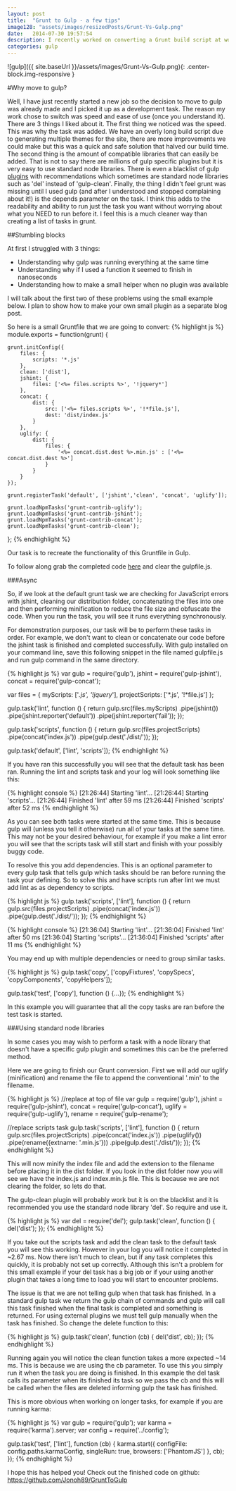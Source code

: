 ```yaml
---
layout: post
title:  "Grunt to Gulp - a few tips"
image128: "assets/images/resizedPosts/Grunt-Vs-Gulp.png"
date:   2014-07-30 19:57:54
description: I recently worked on converting a Grunt build script at work to Gulp and here are some tips!
categories: gulp
---
```


![gulp]({{ site.baseUrl }}/assets/images/Grunt-Vs-Gulp.png){: .center-block.img-responsive  }

#Why move to gulp? 

Well, I have just recently started a new job so the decision to move to gulp was already made and I picked it up as a development task. The reason my work chose to switch was speed and ease of use (once you understand it).
There are 3 things I liked about it. The first thing we noticed was the speed. 
This was why the task was added. We have an overly long build script due to generating multiple themes for the site, there are more improvements we could make but this was a quick and safe solution that halved our build time.
The second thing is the amount of compatible libraries that can easily be added. That is not to say there are millions of gulp specific plugins but it is very easy to use standard node libraries. 
There is even a blacklist of gulp [plugins] with recommendations which sometimes are standard node libraries such as 'del' instead of 'gulp-clean'.
Finally, the thing I didn't feel grunt was missing until I used gulp (and after I understood and stopped complaining about it!) is the depends parameter on the task. 
I think this adds to the readability and ability to run just the task you want without worrying about what you NEED to run before it.
I feel this is a much cleaner way than creating a list of tasks in grunt.
 
##Stumbling blocks

At first I struggled with 3 things:

* Understanding why gulp was running everything at the same time
* Understanding why if I used a function it seemed to finish in nanoseconds
* Understanding how to make a small helper when no plugin was available

I will talk about the first two of these problems using the small example below. I plan to show how to make your own small plugin as a separate blog post.

So here is a small Gruntfile that we are going to convert: 
{% highlight js %}
module.exports = function(grunt) {

    grunt.initConfig({
        files: {
            scripts: '*.js'
        },
        clean: ['dist'],
        jshint: {
            files: ['<%= files.scripts %>', '!jquery*']
        },
        concat: {
            dist: {
                src: ['<%= files.scripts %>', '!*file.js'],
                dest: 'dist/index.js'
            }
        },
        uglify: {
            dist: {
                files: {
                    '<%= concat.dist.dest %>.min.js' : ['<%= concat.dist.dest %>']
                }
            }
        }
    });

    grunt.registerTask('default', ['jshint','clean', 'concat', 'uglify']);

    grunt.loadNpmTasks('grunt-contrib-uglify');
    grunt.loadNpmTasks('grunt-contrib-jshint');
    grunt.loadNpmTasks('grunt-contrib-concat');
    grunt.loadNpmTasks('grunt-contrib-clean');
};
{% endhighlight %}

Our task is to recreate the functionality of this Gruntfile in Gulp.

To follow along grab the completed code [here](https://github.com/Jonoh89/GruntToGulp) and clear the gulpfile.js. 

###Async

So, if we look at the default grunt task we are checking for JavaScript errors with jshint, cleaning our distribution folder, concatenating the files into one and then performing minification to reduce the file size and obfuscate the code. 
When you run the task, you will see it runs everything synchronously. 

For demonstration purposes, our task will be to perform these tasks in order. For example, we don't want to clean or concatenate our code before the jshint task is finished and completed successfully.
 With gulp installed on your command line, save this following snippet in the file named gulpfile.js and run gulp command in the same directory. 

{% highlight js %}
var gulp = require('gulp'),
    jshint = require('gulp-jshint'),
    concat = require('gulp-concat');

var files = {
    myScripts: ['*.js', '!jquery*'],
    projectScripts: ['*.js', '!*file.js']
};

gulp.task('lint', function () {
    return gulp.src(files.myScripts)
        .pipe(jshint())
        .pipe(jshint.reporter('default'))
        .pipe(jshint.reporter('fail'));
});

gulp.task('scripts', function () {
    return gulp.src(files.projectScripts)
        .pipe(concat('index.js'))
        .pipe(gulp.dest('./dist/'));
});

gulp.task('default', ['lint', 'scripts']);
{% endhighlight %}

If you have ran this successfully you will see that the default task has been ran. Running the lint and scripts task and your log will look something like this:

{% highlight console %}
[21:26:44] Starting 'lint'...
[21:26:44] Starting 'scripts'...
[21:26:44] Finished 'lint' after 59 ms
[21:26:44] Finished 'scripts' after 52 ms
{% endhighlight %}


As you can see both tasks were started at the same time. This is because gulp will (unless you tell it otherwise) run all of your tasks at the same time. 
This may not be your desired behaviour, for example if you make a lint error you will see that the scripts task will still start and finish with your possibly buggy code.
 
To resolve this you add dependencies. This is an optional parameter to every gulp task that tells gulp which tasks should be ran before running the task your defining. 
So to solve this and have scripts run after lint we must add lint as as dependency to scripts.

{% highlight js %}
gulp.task('scripts', ['lint'], function () {
    return gulp.src(files.projectScripts)
        .pipe(concat('index.js'))
        .pipe(gulp.dest('./dist/'));
});
{% endhighlight %}

{% highlight console %}
[21:36:04] Starting 'lint'...
[21:36:04] Finished 'lint' after 50 ms
[21:36:04] Starting 'scripts'...
[21:36:04] Finished 'scripts' after 11 ms
{% endhighlight %}

You may end up with multiple dependencies or need to group similar tasks.

{% highlight js %}
gulp.task('copy', ['copyFixtures', 'copySpecs', 'copyComponents', 'copyHelpers']);

gulp.task('test', ['copy'], function () {...});
{% endhighlight %}

In this example you will guarantee that all the copy tasks are ran before the test task is started.

###Using standard node libraries

In some cases you may wish to perform a task with a node library that doesn't have a specific gulp plugin and sometimes this can be the preferred method.

Here we are going to finish our Grunt conversion. First we will add our uglify (minification) and rename the file to append the conventional '.min' to the filename.

[plugins]: https://raw.githubusercontent.com/gulpjs/plugins/master/src/blackList.json

{% highlight js %}
//replace at top of file
var gulp = require('gulp'),
    jshint = require('gulp-jshint'),
    concat = require('gulp-concat'),
    uglify = require('gulp-uglify'),
    rename = require('gulp-rename');

//replace scripts task
gulp.task('scripts', ['lint'], function () {
    return gulp.src(files.projectScripts)
        .pipe(concat('index.js'))
        .pipe(uglify())
        .pipe(rename({extname: '.min.js'}))
        .pipe(gulp.dest('./dist/'));
});
{% endhighlight %}

This will now minify the index file and add the extension to the filename before placing it in the dist folder. If you look in the dist folder now you will see we have the index.js and index.min.js file. 
This is because we are not clearing the folder, so lets do that.

The gulp-clean plugin will probably work but it is on the blacklist and it is recommended you use the standard node library 'del'. So require and use it.

{% highlight js %}
var del = require('del');
gulp.task('clean', function () {
    del('dist');
});
{% endhighlight %}

If you take out the scripts task and add the clean task to the default task you will see this working. However in your log you will notice it completed in ~2.67 ms. Now there isn't much to clean, but if any task completes this quickly, it is probably not set up correctly.
Although this isn't a problem for this small example if your del task has a big job or if your using another plugin that takes a long time to load you will start to encounter problems.

The issue is that we are not telling gulp when that task has finished. In a standard gulp task we return the gulp chain of commands and gulp will call this task finished when the final task is completed and something is returned.
For using external plugins we must tell gulp manually when the task has finished. So change the delete function to this: 

{% highlight js %}
gulp.task('clean', function (cb) {
    del('dist', cb);
});
{% endhighlight %}

Running again you will notice the clean function takes a more expected ~14 ms. This is because we are using the cb parameter. To use this you simply run it when the task you are doing is finished.
 In this example the del task calls its parameter when its finished its task so we pass the cb and this will be called when the files are deleted informing gulp the task has finished.
 
 This is more obvious when working on longer tasks, for example if you are running karma:
 
 {% highlight js %}
var gulp = require('gulp');
var karma = require('karma').server;
var config = require('../config');

gulp.task('test', ['lint'], function (cb) {
  karma.start({
    configFile: config.paths.karmaConfig,
    singleRun: true,
    browsers: ['PhantomJS']
  }, cb);
});
{% endhighlight %}


I hope this has helped you! Check out the finished code on github: https://github.com/Jonoh89/GruntToGulp